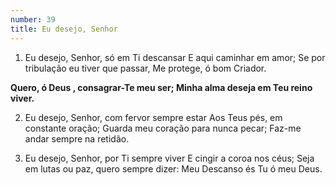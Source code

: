 ```yaml
---
number: 39
title: Eu desejo, Senhor
---
```


1. Eu desejo, Senhor, só em Ti descansar
  E aqui caminhar em amor;
  Se por tribulação eu tiver que passar,
  Me protege, ó bom Criador.

  __Quero, ó Deus , consagrar-Te meu ser;
  Minha alma deseja em Teu reino viver.__

2. Eu desejo, Senhor, com fervor sempre estar
  Aos Teus pés, em constante oração;
  Guarda meu coração para nunca pecar;
  Faz-me andar sempre na retidão.

3. Eu desejo, Senhor, por Ti sempre viver
  E cingir a coroa nos céus;
  Seja em lutas ou paz, quero sempre dizer:
  Meu Descanso és Tu ó meu Deus.
